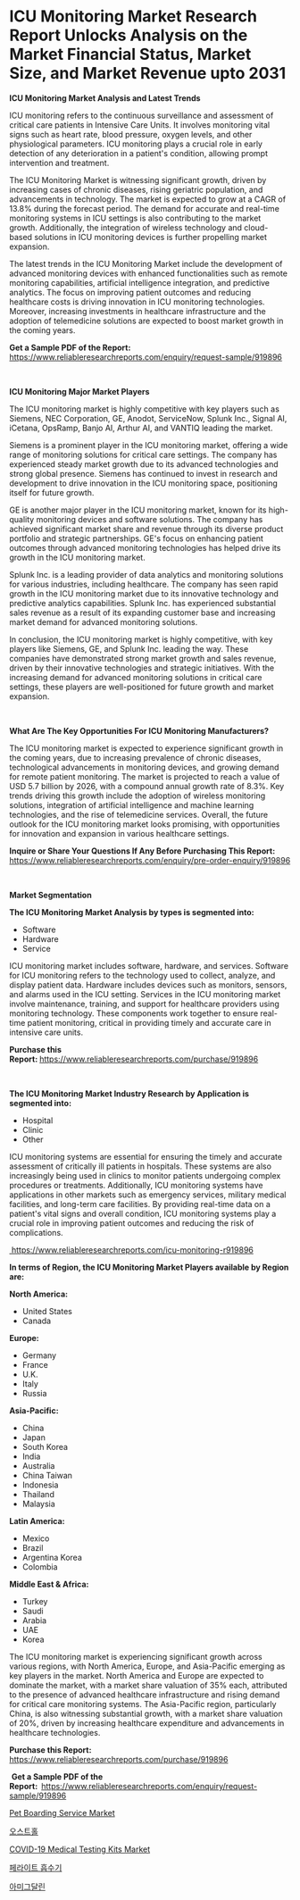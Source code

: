 <p><h1>ICU Monitoring Market Research Report Unlocks Analysis on the Market Financial Status, Market Size, and Market Revenue upto 2031</h1></p><p><strong>ICU Monitoring Market Analysis and Latest Trends</strong></p>
<p><p>ICU monitoring refers to the continuous surveillance and assessment of critical care patients in Intensive Care Units. It involves monitoring vital signs such as heart rate, blood pressure, oxygen levels, and other physiological parameters. ICU monitoring plays a crucial role in early detection of any deterioration in a patient's condition, allowing prompt intervention and treatment.</p><p>The ICU Monitoring Market is witnessing significant growth, driven by increasing cases of chronic diseases, rising geriatric population, and advancements in technology. The market is expected to grow at a CAGR of 13.8% during the forecast period. The demand for accurate and real-time monitoring systems in ICU settings is also contributing to the market growth. Additionally, the integration of wireless technology and cloud-based solutions in ICU monitoring devices is further propelling market expansion.</p><p>The latest trends in the ICU Monitoring Market include the development of advanced monitoring devices with enhanced functionalities such as remote monitoring capabilities, artificial intelligence integration, and predictive analytics. The focus on improving patient outcomes and reducing healthcare costs is driving innovation in ICU monitoring technologies. Moreover, increasing investments in healthcare infrastructure and the adoption of telemedicine solutions are expected to boost market growth in the coming years.</p></p>
<p><strong>Get a Sample PDF of the Report:&nbsp;</strong> <a href="https://www.reliableresearchreports.com/enquiry/request-sample/919896">https://www.reliableresearchreports.com/enquiry/request-sample/919896</a></p>
<p>&nbsp;</p>
<p><strong>ICU Monitoring Major Market Players</strong></p>
<p><p>The ICU monitoring market is highly competitive with key players such as Siemens, NEC Corporation, GE, Anodot, ServiceNow, Splunk Inc., Signal AI, iCetana, OpsRamp, Banjo AI, Arthur AI, and VANTIQ leading the market.</p><p>Siemens is a prominent player in the ICU monitoring market, offering a wide range of monitoring solutions for critical care settings. The company has experienced steady market growth due to its advanced technologies and strong global presence. Siemens has continued to invest in research and development to drive innovation in the ICU monitoring space, positioning itself for future growth.</p><p>GE is another major player in the ICU monitoring market, known for its high-quality monitoring devices and software solutions. The company has achieved significant market share and revenue through its diverse product portfolio and strategic partnerships. GE's focus on enhancing patient outcomes through advanced monitoring technologies has helped drive its growth in the ICU monitoring market.</p><p>Splunk Inc. is a leading provider of data analytics and monitoring solutions for various industries, including healthcare. The company has seen rapid growth in the ICU monitoring market due to its innovative technology and predictive analytics capabilities. Splunk Inc. has experienced substantial sales revenue as a result of its expanding customer base and increasing market demand for advanced monitoring solutions.</p><p>In conclusion, the ICU monitoring market is highly competitive, with key players like Siemens, GE, and Splunk Inc. leading the way. These companies have demonstrated strong market growth and sales revenue, driven by their innovative technologies and strategic initiatives. With the increasing demand for advanced monitoring solutions in critical care settings, these players are well-positioned for future growth and market expansion.</p></p>
<p>&nbsp;</p>
<p><strong>What Are The Key Opportunities For ICU Monitoring Manufacturers?</strong></p>
<p><p>The ICU monitoring market is expected to experience significant growth in the coming years, due to increasing prevalence of chronic diseases, technological advancements in monitoring devices, and growing demand for remote patient monitoring. The market is projected to reach a value of USD 5.7 billion by 2026, with a compound annual growth rate of 8.3%. Key trends driving this growth include the adoption of wireless monitoring solutions, integration of artificial intelligence and machine learning technologies, and the rise of telemedicine services. Overall, the future outlook for the ICU monitoring market looks promising, with opportunities for innovation and expansion in various healthcare settings.</p></p>
<p><strong>Inquire or Share Your Questions If Any Before Purchasing This Report:</strong> <a href="https://www.reliableresearchreports.com/enquiry/pre-order-enquiry/919896">https://www.reliableresearchreports.com/enquiry/pre-order-enquiry/919896</a></p>
<p>&nbsp;</p>
<p><strong>Market Segmentation</strong></p>
<p><strong>The ICU Monitoring Market Analysis by types is segmented into:</strong></p>
<p><ul><li>Software</li><li>Hardware</li><li>Service</li></ul></p>
<p><p>ICU monitoring market includes software, hardware, and services. Software for ICU monitoring refers to the technology used to collect, analyze, and display patient data. Hardware includes devices such as monitors, sensors, and alarms used in the ICU setting. Services in the ICU monitoring market involve maintenance, training, and support for healthcare providers using monitoring technology. These components work together to ensure real-time patient monitoring, critical in providing timely and accurate care in intensive care units.</p></p>
<p><strong>Purchase this Report:&nbsp;</strong><a href="https://www.reliableresearchreports.com/purchase/919896">https://www.reliableresearchreports.com/purchase/919896</a></p>
<p>&nbsp;</p>
<p><strong>The ICU Monitoring Market Industry Research by Application is segmented into:</strong></p>
<p><ul><li>Hospital</li><li>Clinic</li><li>Other</li></ul></p>
<p><p>ICU monitoring systems are essential for ensuring the timely and accurate assessment of critically ill patients in hospitals. These systems are also increasingly being used in clinics to monitor patients undergoing complex procedures or treatments. Additionally, ICU monitoring systems have applications in other markets such as emergency services, military medical facilities, and long-term care facilities. By providing real-time data on a patient's vital signs and overall condition, ICU monitoring systems play a crucial role in improving patient outcomes and reducing the risk of complications.</p></p>
<p><a href="https://www.reliableresearchreports.com/icu-monitoring-r919896">&nbsp;https://www.reliableresearchreports.com/icu-monitoring-r919896</a></p>
<p><strong>In terms of Region, the ICU Monitoring Market Players available by Region are:</strong></p>
<p>
    <p> <strong> North America: </strong>
        <ul>
            <li>United States</li>
            <li>Canada</li>
        </ul>
        </p> 
    <p> <strong> Europe: </strong>
        <ul>
            <li>Germany</li>
            <li>France</li>
            <li>U.K.</li>
            <li>Italy</li>
            <li>Russia</li>
        </ul>
        </p> 
    <p> <strong> Asia-Pacific: </strong>
        <ul>
            <li>China</li>
            <li>Japan</li>
            <li>South Korea</li>
            <li>India</li>
            <li>Australia</li>
            <li>China Taiwan</li>
            <li>Indonesia</li>
            <li>Thailand</li>
            <li>Malaysia</li>
        </ul>
        </p> 
    <p> <strong> Latin America: </strong>
        <ul>
            <li>Mexico</li>
            <li>Brazil</li>
            <li>Argentina Korea</li>
            <li>Colombia</li>
        </ul>
        </p> 
    <p> <strong> Middle East & Africa: </strong>
        <ul>
            <li>Turkey</li>
            <li>Saudi</li>
            <li>Arabia</li>
            <li>UAE</li>
            <li>Korea</li>
        </ul>
    </p>
    </p>
<p><p>The ICU monitoring market is experiencing significant growth across various regions, with North America, Europe, and Asia-Pacific emerging as key players in the market. North America and Europe are expected to dominate the market, with a market share valuation of 35% each, attributed to the presence of advanced healthcare infrastructure and rising demand for critical care monitoring systems. The Asia-Pacific region, particularly China, is also witnessing substantial growth, with a market share valuation of 20%, driven by increasing healthcare expenditure and advancements in healthcare technologies.</p></p>
<p><strong>Purchase this Report: </strong><a href="https://www.reliableresearchreports.com/purchase/919896">https://www.reliableresearchreports.com/purchase/919896</a></p>
<p>&nbsp;<strong>Get a Sample PDF of the Report:&nbsp;&nbsp;</strong><a href="https://www.reliableresearchreports.com/enquiry/request-sample/919896">https://www.reliableresearchreports.com/enquiry/request-sample/919896</a></p>
<p><strong></strong></p>
<p><p><a href="https://github.com/wusalecollins540tpqoz/Market-Research-Report-List-2/blob/main/pet-boarding-service-market.md">Pet Boarding Service Market</a></p><p><a href="https://github.com/royErdmtyan906778/Market-Research-Report-List-1/blob/main/790587351789.md">오스트홀</a></p><p><a href="https://www.linkedin.com/pulse/covid-19-medical-testing-kits-market-exploring-share-trends-5tjle">COVID-19 Medical Testing Kits Market</a></p><p><a href="https://medium.com/@cliffordaucek8546w/%ED%8E%98%EB%9D%BC%EC%9D%B4%ED%8A%B8-%ED%9D%A1%EC%88%98%EC%B2%B4-%EC%8B%9C%EC%9E%A5-%EC%A1%B0%EC%82%AC-%EB%B3%B4%EA%B3%A0%EC%84%9C-%EA%B7%B8-%EC%97%AD%EC%82%AC-%EB%B0%8F-2031%EB%85%84%EA%B9%8C%EC%A7%80%EC%9D%98-%EC%98%88%EC%B8%A1%EA%B9%8C%EC%A7%80-2031%EB%85%84%EA%B9%8C%EC%A7%80-d2071a91cdab">페라이트 흡수기</a></p><p><a href="https://github.com/valroy852/Market-Research-Report-List-1/blob/main/368507551790.md">아미그달린</a></p></p>